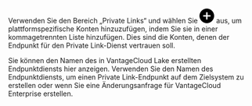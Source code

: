 Verwenden Sie den Bereich „Private Links“ und wählen Sie ![Plus icon to add item](Images/ebt1659745488877.svg) aus, um plattformspezifische Konten hinzuzufügen, indem Sie sie in einer kommagetrennten Liste hinzufügen. Dies sind die Konten, denen der Endpunkt für den Private Link-Dienst vertrauen soll.

Sie können den Namen des in VantageCloud Lake erstellten Endpunktdiensts hier anzeigen. Verwenden Sie den Namen des Endpunktdiensts, um einen Private Link-Endpunkt auf dem Zielsystem zu erstellen oder wenn Sie eine Änderungsanfrage für VantageCloud Enterprise erstellen.
